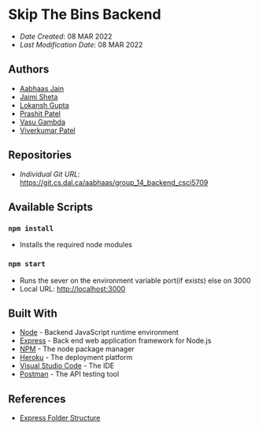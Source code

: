 
# Skip The Bins Backend

* *Date Created*: 08 MAR 2022
* *Last Modification Date*: 08 MAR 2022

## Authors

* [Aabhaas Jain](ab336349@dal.ca)
* [Jaimi Sheta]()
* [Lokansh Gupta]()
* [Prashit Patel]()
* [Vasu Gambda]()
* [Viverkumar Patel]()

## Repositories

* *Individual Git URL*: https://git.cs.dal.ca/aabhaas/group_14_backend_csci5709

## Available Scripts
### `npm install`
* Installs the required node modules
### `npm start`
* Runs the sever on the environment variable port(if exists) else on 3000
* Local URL: [http://localhost:3000](http://localhost:3000)

## Built With

* [Node](https://nodejs.org/) - Backend JavaScript runtime environment 
* [Express](https://expressjs.com/) - Back end web application framework for Node.js
* [NPM](https://www.npmjs.com/) - The node package manager
* [Heroku](https://dashboard.heroku.com/) - The deployment platform
* [Visual Studio Code](https://code.visualstudio.com/download) - The IDE
* [Postman](https://www.postman.com/) - The API testing tool

## References

* [Express Folder Structure](https://medium.com/codechef-vit/a-better-project-structure-with-express-and-node-js-c23abc2d736f)
